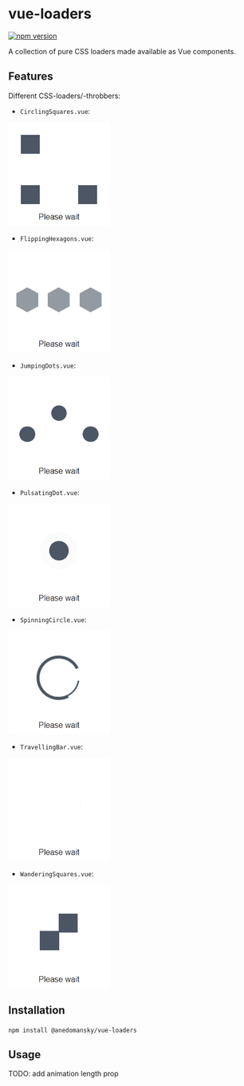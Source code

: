 # vue-loaders

[![npm version](https://badge.fury.io/js/@anedomansky%2Fvue-loaders.svg)](https://badge.fury.io/js/@anedomansky%2Fvue-loaders)

A collection of pure CSS loaders made available as Vue components.

## Features

Different CSS-loaders/-throbbers:

- `CirclingSquares.vue`:

![CirclingSquares](./assets/CirclingSquares.gif "CirclingSquares")

- `FlippingHexagons.vue`:

![FlippingHexagons](./assets/FlippingHexagons.gif "FlippingHexagons")

- `JumpingDots.vue`:

![JumpingDots](./assets/JumpingDots.gif "JumpingDots")

- `PulsatingDot.vue`:

![PulsatingDot](./assets/PulsatingDot.gif "PulsatingDot")

- `SpinningCircle.vue`:

![SpinningCircle](./assets/SpinningCircle.gif "SpinningCircle")

- `TravellingBar.vue`:

![TravellingBar](./assets/TravellingBar.gif "TravellingBar")

- `WanderingSquares.vue`:

![WanderingSquares](./assets/WanderingSquares.gif "WanderingSquares")

## Installation

`npm install @anedomansky/vue-loaders`

## Usage


TODO: add animation length prop
